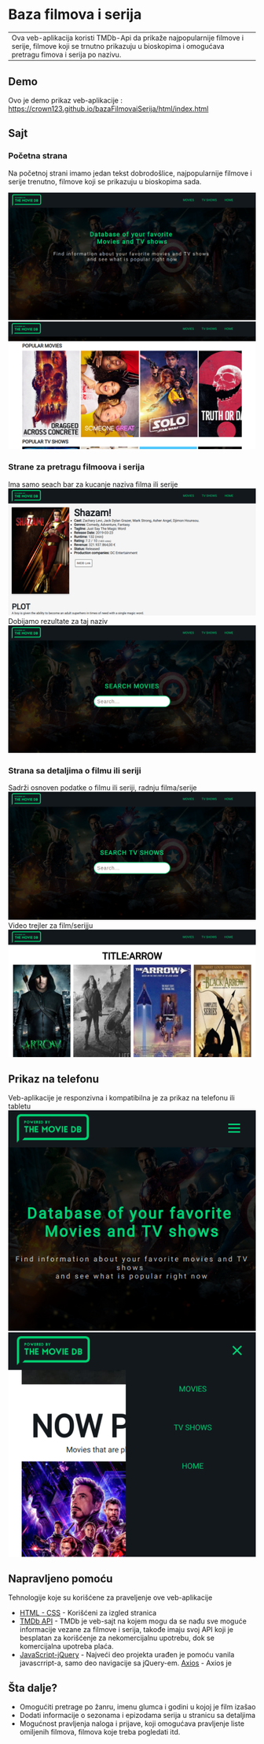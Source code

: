 # Baza filmova i serija
<table>
<tr>
<td>
 Ova veb-aplikacija koristi TMDb-Api da prikaže najpopularnije filmove i serije, filmove koji se trnutno prikazuju u bioskopima
  i omogućava pretragu fimova i serija po nazivu.
</td>
</tr>
</table>

## Demo
Ovo je demo prikaz veb-aplikacije :  https://crown123.github.io/bazaFilmovaiSerija/html/index.html

## Sajt

### Početna strana
Na početnoj strani imamo jedan tekst dobrodošlice, najpopularnije filmove i serije trenutno, filmove koji se prikazuju
u bioskopima sada.

![](https://github.com/Crown123/bazaFilmovaiSerija/blob/master/readmeSlike/slika1.png)
![](https://github.com/Crown123/bazaFilmovaiSerija/blob/master/readmeSlike/slika2.png)

### Strane za pretragu filmoova i serija
Ima samo seach bar za kucanje naziva filma ili serije
![](https://github.com/Crown123/bazaFilmovaiSerija/blob/master/readmeSlike/slika3.png)
Dobijamo rezultate za taj naziv
![](https://github.com/Crown123/bazaFilmovaiSerija/blob/master/readmeSlike/slika5.png)

### Strana sa detaljima o filmu ili seriji
Sadrži osnoven podatke o filmu ili seriji, radnju filma/serije
![](https://github.com/Crown123/bazaFilmovaiSerija/blob/master/readmeSlike/slika6.png)
Video trejler za film/serijju
![](https://github.com/Crown123/bazaFilmovaiSerija/blob/master/readmeSlike/slika7.png)

## Prikaz na telefonu
Veb-aplikacije je responzivna i kompatibilna je za prikaz na telefonu ili tabletu
![](https://github.com/Crown123/bazaFilmovaiSerija/blob/master/readmeSlike/slika8.png)
![](https://github.com/Crown123/bazaFilmovaiSerija/blob/master/readmeSlike/slika9.png)

## Napravljeno pomoću
Tehnologije koje su korišćene za praveljenje ove veb-aplikacije

- [HTML - CSS](https://www.w3schools.com/html/html_css.asp) - Korišćeni za izgled stranica
- [TMDb API](https://developers.themoviedb.org/3) - TMDb je veb-sajt na kojem mogu da se nađu sve moguće informacije vezane za filmove i serija, takođe imaju svoj API koji je besplatan za korišćenje za nekomercijalnu upotrebu, dok se komercijalna upotreba plaća. 
- [JavaScript-jQuery](https://www.w3schools.com/jquery/) - Najveći deo projekta urađen je pomoću vanila javascrript-a, samo deo navigacije sa jQuery-em. 
 [Axios](https://appdividend.com/2018/08/30/getting-started-with-axios-tutorial-example/) - Axios je 


## Šta dalje?
- Omogućiti pretrage po žanru, imenu glumca i godini u kojoj je film izašao
- Dodati informacije o sezonama i epizodama serija u stranicu sa detaljima
- Mogućnost pravljenja naloga i prijave, koji omogućava pravljenje liste omiljenih filmova, filmova koje treba pogledati itd.


